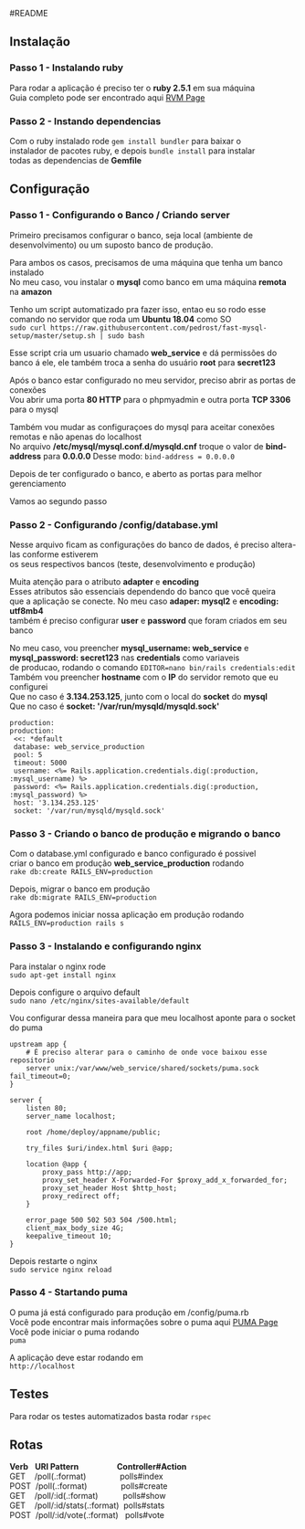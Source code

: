 #README

## Instalação

### Passo 1 - Instalando ruby

Para rodar a aplicação é preciso ter o **ruby 2.5.1** em sua máquina  
Guia completo pode ser encontrado aqui [RVM Page](https://rvm.io/) 

### Passo 2 - Instando dependencias

Com o ruby instalado rode `gem install bundler` para baixar o  
instalador de pacotes ruby, e depois `bundle install` para instalar  
todas as dependencias de **Gemfile**  

## Configuração

### Passo 1 - Configurando o Banco / Criando server

Primeiro precisamos configurar o banco, seja local (ambiente de desenvolvimento) ou um suposto banco de produção.  

Para ambos os casos, precisamos de uma máquina que tenha um banco instalado  
No meu caso, vou instalar o **mysql** como banco em uma máquina **remota** na **amazon**  

Tenho um script automatizado pra fazer isso, entao eu so rodo esse comando no servidor que roda um **Ubuntu 18.04** como SO  
```sudo curl https://raw.githubusercontent.com/pedrost/fast-mysql-setup/master/setup.sh | sudo bash```

Esse script cria um usuario chamado **web_service** e dá permissões do banco á ele, ele também troca a senha do usuário **root** para **secret123**

Após o banco estar configurado no meu servidor, preciso abrir as portas de conexões  
Vou abrir uma porta **80 HTTP** para o phpmyadmin e outra porta **TCP 3306** para o mysql

Também vou mudar as configuraçoes do mysql para aceitar conexões remotas e não apenas do localhost  
No arquivo **/etc/mysql/mysql.conf.d/mysqld.cnf** troque o valor de **bind-address** para **0.0.0.0**
Desse modo: `bind-address = 0.0.0.0`

Depois de ter configurado o banco, e aberto as portas para melhor gerenciamento  

Vamos ao segundo passo  

### Passo 2 - Configurando /config/database.yml

Nesse arquivo ficam as configurações do banco de dados, é preciso altera-las conforme estiverem  
os seus respectivos bancos (teste, desenvolvimento e produção)  

Muita atenção para o atributo **adapter** e **encoding**  
Esses atributos são essenciais dependendo do banco que você queira  
que a aplicação se conecte. No meu caso **adaper: mysql2** e **encoding: utf8mb4**  
também é preciso configurar **user** e **password** que foram criados em seu banco  

No meu caso, vou preencher **mysql_username: web_service** e **mysql_password: secret123** nas **credentials** como variaveis  
de producao, rodando o comando `EDITOR=nano bin/rails credentials:edit`  
Também vou preencher **hostname** com o **IP** do servidor remoto que eu configurei  
Que no caso é **3.134.253.125**, junto com o local do **socket** do **mysql**  
Que no caso é **socket: '/var/run/mysqld/mysqld.sock'**  

```
production:
production:
 <<: *default
 database: web_service_production
 pool: 5
 timeout: 5000
 username: <%= Rails.application.credentials.dig(:production, :mysql_username) %>
 password: <%= Rails.application.credentials.dig(:production, :mysql_password) %>
 host: '3.134.253.125'
 socket: '/var/run/mysqld/mysqld.sock'
```

### Passo 3 - Criando o banco de produção e migrando o banco

Com o database.yml configurado e banco configurado é possivel  
criar o banco em produção **web_service_production** rodando  
```rake db:create RAILS_ENV=production```

Depois, migrar o banco em produção  
```rake db:migrate RAILS_ENV=production```

Agora podemos iniciar nossa aplicação em produção rodando   
```RAILS_ENV=production rails s```

### Passo 3 - Instalando e configurando nginx

Para instalar o nginx rode  
```sudo apt-get install nginx```

Depois configure o arquivo default  
```sudo nano /etc/nginx/sites-available/default```

Vou configurar dessa maneira para que meu localhost aponte para o socket do puma  

```
upstream app {
    # É preciso alterar para o caminho de onde voce baixou esse repositorio
    server unix:/var/www/web_service/shared/sockets/puma.sock fail_timeout=0;
}

server {
    listen 80;
    server_name localhost;

    root /home/deploy/appname/public;

    try_files $uri/index.html $uri @app;

    location @app {
        proxy_pass http://app;
        proxy_set_header X-Forwarded-For $proxy_add_x_forwarded_for;
        proxy_set_header Host $http_host;
        proxy_redirect off;
    }

    error_page 500 502 503 504 /500.html;
    client_max_body_size 4G;
    keepalive_timeout 10;
}
```

Depois restarte o nginx  
```sudo service nginx reload```

### Passo 4 - Startando puma

O puma já está configurado para produção em /config/puma.rb  
Você pode encontrar mais informações sobre o puma aqui [PUMA Page](https://rvm.io/)  
Você pode iniciar o puma rodando  
```puma```

A aplicação deve estar rodando em  
```http://localhost```

## Testes

Para rodar os testes automatizados basta rodar ```rspec```  

## Rotas

**Verb**&nbsp;&nbsp;&nbsp;**URI&nbsp;Pattern**&nbsp;&nbsp;&nbsp;&nbsp;&nbsp;&nbsp;&nbsp;&nbsp;&nbsp;&nbsp;&nbsp;&nbsp;&nbsp;&nbsp;&nbsp;&nbsp;&nbsp;**Controller#Action**  
GET&nbsp;&nbsp;&nbsp;&nbsp;/poll(.:format)&nbsp;&nbsp;&nbsp;&nbsp;&nbsp;&nbsp;&nbsp;&nbsp;&nbsp;&nbsp;&nbsp;&nbsp;&nbsp;&nbsp;&nbsp;polls#index   
POST&nbsp;&nbsp;/poll(.:format)&nbsp;&nbsp;&nbsp;&nbsp;&nbsp;&nbsp;&nbsp;&nbsp;&nbsp;&nbsp;&nbsp;&nbsp;&nbsp;&nbsp;&nbsp;polls#create   
GET&nbsp;&nbsp;&nbsp;&nbsp;/poll/:id(.:format)&nbsp;&nbsp;&nbsp;&nbsp;&nbsp;&nbsp;&nbsp;&nbsp;&nbsp;&nbsp;&nbsp;polls#show   
GET&nbsp;&nbsp;&nbsp;&nbsp;/poll/:id/stats(.:format)&nbsp;&nbsp;polls#stats  
POST&nbsp;&nbsp;/poll/:id/vote(.:format)&nbsp;&nbsp;&nbsp;polls#vote  